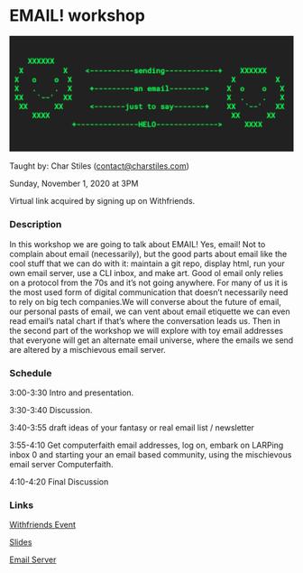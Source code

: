 # EMAIL! workshop

![email](images/email.png)

Taught by: Char Stiles (contact@charstiles.com)

Sunday, November 1, 2020 at 3PM

Virtual link acquired by signing up on Withfriends.

### Description

In this workshop we are going to talk about EMAIL! Yes, email! Not to complain about email (necessarily), but the good parts about email like the cool stuff that we can do with it: maintain a git repo, display html, run your own email server, use a CLI inbox, and make art. Good ol email only relies on a protocol from the 70s and it’s not going anywhere. For many of us it is the most used form of digital communication that doesn’t necessarily need to rely on big tech companies.We will converse about the future of email, our personal pasts of email, we can vent about email etiquette we can even read email’s natal chart if that’s where the conversation leads us.
Then in the second part of the workshop we will explore with toy email addresses that everyone will get an alternate email universe, where the emails we send are altered by a mischievous email server.

### Schedule

3:00-3:30 Intro and presentation.

3:30-3:40 Discussion.

3:40-3:55 draft ideas of your fantasy or real email list / newsletter

3:55-4:10 Get computerfaith email addresses, log on, embark on LARPing inbox 0 and starting your an email based community, using the mischievous email server Computerfaith. 

4:10-4:20 Final Discussion

### Links

[Withfriends Event](https://withfriends.co/event/5168217/babycastles_academy_email)

[Slides](https://docs.google.com/presentation/d/18RrI0cX4i7_hB3McEh7z2nrL2SGs32LawmxhrK4-7UE/edit?usp=sharing)

[Email Server](http://box.computerfaith.com/mail)
